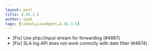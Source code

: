 ```yaml
---
layout: post
title: 4.45.1.5
author: opok
tags: [ladesk,LiveAgent,4.45.1.5]
---
```


- [Fix] Use php://input stream for forwarding (#4887)
- [Fix] SLA log API does not work correctly with date filter (#4874)
